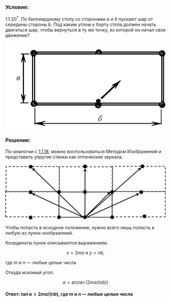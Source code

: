 ###  Условие: 

$1.1.20^*.$ По биллиардному столу со сторонами $а$ и $б$ пускают шар от середины стороны $b$. Под каким углом к борту стола должен начать двигаться шар, чтобы вернуться в ту же точку, из которой он начал свое движение? 

![ К задаче 1.1.20 |776x418, 42%](../../img/1.1.20/statement.png)

###  Решение: 

По-аналогии с [1.1.18](../1.1.18), можно воспользоваться Методом Изображений и представить упругие стенки как оптические зеркала. 

![ Расположение изображения-точек |2260x782, 67%](../../img/1.1.20/sol.png)  

Чтобы попасть в исходное положение, нужно всего лишь попасть в любую из лунок-изображений. 

Координаты лунок описываются выражением: 

$$x=2ma\text{ и }y=nb,$$

где $m$ и $n$ — любые целые числа 

Откуда искомый угол:

$$\alpha = \arctan (2ma/(nb))$$

####  Ответ: $\tan\alpha = 2ma/(nb)$, где $m$ и $n$ — любые целые числа 

  

